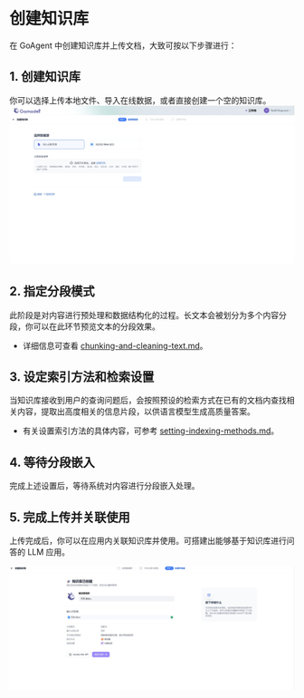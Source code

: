 # 创建知识库

在 GoAgent 中创建知识库并上传文档，大致可按以下步骤进行：

## 1. 创建知识库
你可以选择上传本地文件、导入在线数据，或者直接创建一个空的知识库。
![知识库的创建](../../../public/import-content-data1.png)
## 2. 指定分段模式
此阶段是对内容进行预处理和数据结构化的过程。长文本会被划分为多个内容分段，你可以在此环节预览文本的分段效果。
- 详细信息可查看 [chunking-and-cleaning-text.md](chunking-and-cleaning-text.md)。

## 3. 设定索引方法和检索设置
当知识库接收到用户的查询问题后，会按照预设的检索方式在已有的文档内查找相关内容，提取出高度相关的信息片段，以供语言模型生成高质量答案。
- 有关设置索引方法的具体内容，可参考 [setting-indexing-methods.md](setting-indexing-methods.md)。

## 4. 等待分段嵌入
完成上述设置后，等待系统对内容进行分段嵌入处理。

## 5. 完成上传并关联使用
上传完成后，你可以在应用内关联知识库并使用。可搭建出能够基于知识库进行问答的 LLM 应用。

![完成知识库的创建](../../../public/create_knowledge_base1.png)


